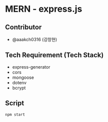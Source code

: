 # MERN - express.js

## Contributor
- @aaakch0316 (강창현)

## Tech Requirement (Tech Stack)
- express-generator
- cors
- mongoose
- dotenv
- bcrypt

## Script
```bash
npm start
```
